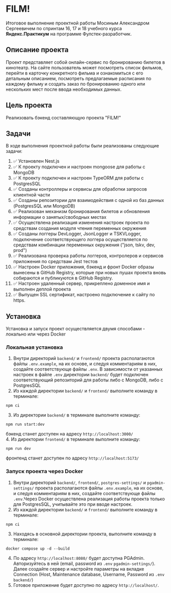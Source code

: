 # FILM!
Итоговое выполнение проектной работы Мосиным Александром Сергеевичем по спринтам 16, 17 и 18 учебного курса **Яндекс.Практикум** на программе Фулстек-разработчик.

## Описание проекта
Проект представляет собой онлайн-сервис по бронированию билетов в кинотеатр. На сайте пользователь может посмотреть список фильмов, перейти в карточку конкретного фильма и ознакомиться с его детальным описанием, посмотреть предлагаемые расписания по каждому фильму и создать заказ  по бронированию одного или нескольких мест после ввода необходимых данных.

## Цель проекта
Реализовать бэкенд составляющую проекта "FILM!"

## Задачи
В ходе выполнения проектной работы были реализованы следующие задачи:

1. :white_check_mark: Установлен Nest.js
2. :white_check_mark: К проекту подключен и настроен mongoose для работы с MongoDB
3. :white_check_mark: К проекту подключен и настроен TypeORM для работы с PostgresSQL
4. :white_check_mark: Созданы контроллеры и сервисы для обработки запросов клиентной части
5. :white_check_mark: Созданы репозитории для взаимодействия с одной из баз данных (PostgresSQL или MongoDB)
6. :white_check_mark: Реализован механизм бронирования билетов и обновления информации о занятых/свободных местах
7. :white_check_mark: Осуществлена реализация изменения настроек проекта по средствам создания модуля чтения переменных окружения
8. :white_check_mark: Созданы логгеры DevLogger, JsonLogger и TSKVLogger, подключение соответствующего логгера осуществляется по средствам комбинации переменных окружения ("json, tskv, dev, prod")
9. :white_check_mark: Реализована проверка работы логгеров, контролеров и сервисов приложения по средствам Jest тестов
10. :white_check_mark: Настроен Docker приложения, бэкенд и фронт Docker образы вынесены в GitHub Registry, которые при новых пушах проекта вновь собираются и публикуются в GitHub Registry.
11. :white_check_mark: Настроен удаленный сервер, прикреплено доменное имя и выполнен деплой проекта
12. :white_check_mark: Выпущен SSL сертификат, настроено подключение к сайту по https.

## Установка
Установка и запуск проект осуществляется двумя способами - локально или через Docker

### Локальная установка 
1. Внутри директорий `backend/` и `frontend/` проекта располагаются файлы `.env.example`, на их основе, и следуя комментариям в них, создайте соответствующе файлы `.env`. В зависимости от указанных настроек в файле `.env` директории `backend/` будет подключен соответствующий репозиторий для работы либо с MongoDB, либо с PostgresSQL  
2. Из каждой директории `backend/` и `frontend/` выполните команду в терминале:  
```
npm ci  
```
3. Из директории `backend/` в терминале выполните команду:  
```
npm run start:dev  
```
бэкенд станет доступен на адресу `http://localhost:3000/`  
4. Из директории `frontend/` в терминале выполните команду:  
```
npm run dev  
```
фронтенд станет доступен по адресу `http://localhost:5173/`  

### Запуск проекта через Docker
1. Внутри директорий `backend/`, `frontend/`, `postgres-settings/` и `pgadmin-settings/` проекта располагаются файлы `.env.example`, на их основе, и следуя комментариям в них, создайте соответствующе файлы `.env`.Через Docker осуществлена реализация работы проекта только для PostgresSQL, учитывайте это при вводе настроек.  
2. Из каждой директории `backend/` и `frontend/` выполните команду в терминале:  
```
npm ci  
```
3. Находясь в основной директории проекта, выполните команду в терминале:  
```
docker compose up -d --build  
```
4. По адресу `http://localhost:8080/` будет доступна PGAdmin. Авторизуйтесь в ней (email, password из `.env` `pgadmin-settings/`). Далее создайте сервер и настройте параметры на вкладке Connection (Host, Maintenance database, Username, Password из `.env` `backend/`)  
5. Готовое приложение будет доступно по адресу `http://localhost/`.   